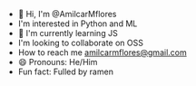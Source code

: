 - 👋 Hi, I'm @AmilcarMflores 
- I'm interested in Python and ML
- 🌱 I'm currently learning JS
- I'm looking to collaborate on OSS
- How to reach me amilcarmflores@gmail.com
- 😄 Pronouns: He/Him
- Fun fact: Fulled by ramen


<!--
### Hi there 👋
**AmilcarMflores/AmilcarMflores** is a ✨ _special_ ✨ repository because its `README.md` (this file) appears on your GitHub profile.

Here are some ideas to get you started:

- 🔭 I’m currently working on ...
- 🌱 I’m currently learning ...
- 👯 I’m looking to collaborate on ...
- 🤔 I’m looking for help with ...
- 💬 Ask me about ...
- 📫 How to reach me: ...
- 😄 Pronouns: ...
- ⚡ Fun fact: ...
-->
